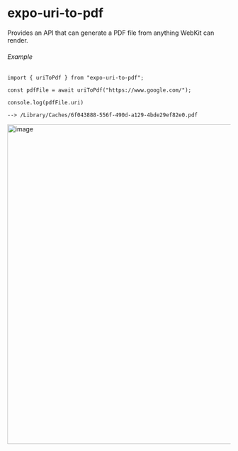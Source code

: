 # expo-uri-to-pdf

Provides an API that can generate a PDF file from anything WebKit can render.

###### Example
```
import { uriToPdf } from "expo-uri-to-pdf";

const pdfFile = await uriToPdf("https://www.google.com/");

console.log(pdfFile.uri)

--> /Library/Caches/6f043888-556f-490d-a129-4bde29ef82e0.pdf

```

<img width="720" alt="image" src="https://github.com/user-attachments/assets/c3bfc260-21c2-431a-aec2-6fa788bf8ce3" />

